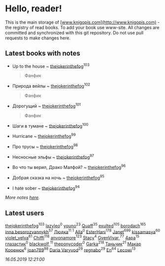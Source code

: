 # Hello, reader!
This is the main storage of [www.knigopis.com](http://www.knigopis.com) - the registry of read books.
To add your book use www-site. All changes are committed and synchronized with this git repository.
Do not use pull requests to make changes here.


## Latest books with notes
* Up to the house ~ [thejokerinthefog](users/317/317244423-vkontakte)<sup>103</sup>
    > Фанфик

* Природа вейлы ~ [thejokerinthefog](users/317/317244423-vkontakte)<sup>102</sup>
    > Фанфик

* Дорогущий ~ [thejokerinthefog](users/317/317244423-vkontakte)<sup>101</sup>
    > Фанфик

* Шаги в тумане ~ [thejokerinthefog](users/317/317244423-vkontakte)<sup>100</sup>

* Hurricane ~ [thejokerinthefog](users/317/317244423-vkontakte)<sup>99</sup>

* Про трусы ~ [thejokerinthefog](users/317/317244423-vkontakte)<sup>98</sup>

* Несносные эльфы ~ [thejokerinthefog](users/317/317244423-vkontakte)<sup>97</sup>

* Во что ты верил, Драко Малфой? ~ [thejokerinthefog](users/317/317244423-vkontakte)<sup>96</sup>

* Добрая сказка на ночь ~ [thejokerinthefog](users/317/317244423-vkontakte)<sup>95</sup>

* I hate sober ~ [thejokerinthefog](users/317/317244423-vkontakte)<sup>94</sup>


_More notes [here](latest_books_with_notes.md)._


## Latest users
[thejokerinthefog](users/317/317244423-vkontakte)<sup>103</sup> 
[lazyleo](users/116/116845519572391639637-google)<sup>0</sup> 
[youno](users/302/302928912-vkontakte)<sup>23</sup> 
[Quaff](users/122/12267158-vkontakte)<sup>35</sup> 
[exulted](users/100/100599204551896265722-google)<sup>105</sup> 
[borodach](users/157/15706320-vkontakte)<sup>165</sup> 
[inna.besprozvannykh](users/733/73323849-yandex)<sup>57</sup> 
[Людка](users/111/111038749-vkontakte)<sup>11</sup> 
[](users/114/114792281744850455512-google)<sup>1</sup> 
[Alla](users/103/103352250712959229257-google)<sup>0</sup> 
[EsterHani](users/305/30558181-vkontakte)<sup>178</sup> 
[Janet](users/108/108113656204404967440-google)<sup>699</sup> 
[kissamasya](users/684/68439978-vkontakte)<sup>60</sup> 
[violet_velva](users/116/116961712580551399099-google)<sup>61</sup> 
[Chiffi](users/105/105831994080785626680-google)<sup>118</sup> 
[anvonamore](users/595/5957175-vkontakte)<sup>123</sup> 
[Stacy](users/309/30902475-vkontakte)<sup>4</sup> 
[GvenVivar ](users/158/158266434925901-facebook)<sup>77</sup> 
[4apa](users/117/117392596378069249667-google)<sup>15</sup> 
[глазастик](users/115/115257673890455357280-google)<sup>0</sup> 
[blackwolf ](users/236/236639644-vkontakte)<sup>11</sup> 
[theponycoder](users/195/195144442-vkontakte)<sup>0</sup> 
[Garka](users/115/115753719718250012620-google)<sup>218</sup> 
[Таньчик](users/209/2096581563762610-facebook)<sup>21</sup> 
[Макар Коренюк](users/126/126368737-vkontakte)<sup>6</sup> 
[joan789](users/240/2401650-vkontakte)<sup>98</sup> 
[Daria Varyvod](users/829/829893410524253-facebook)<sup>29</sup> 
[regnabo](users/870/870059322-yandex)<sup>29</sup> 
[En](users/333/333646551-vkontakte)<sup>64</sup> 
[Lecowi](users/521/521873425-vkontakte)<sup>13</sup> 


_16.05.2019 12:21:00_
